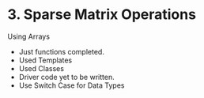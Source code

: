 # 3. Sparse Matrix Operations  
Using Arrays      
- Just functions completed.  
- Used Templates  
- Used Classes
- Driver code yet to be written.
- Use Switch Case for Data Types 